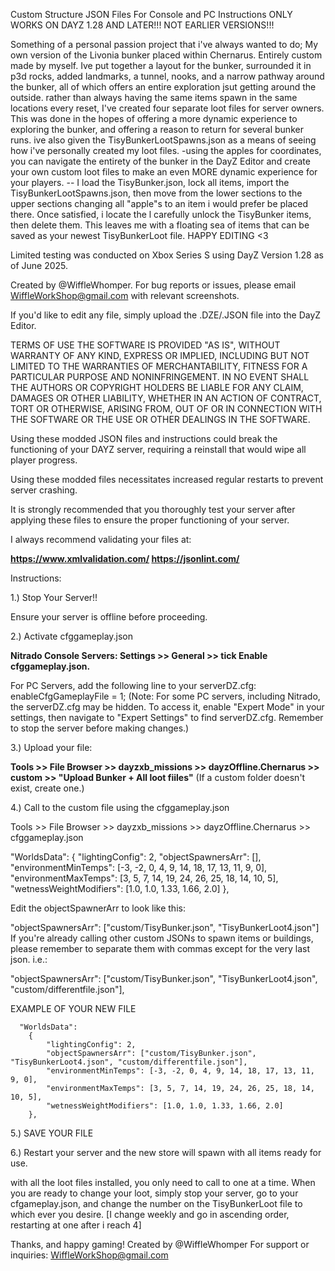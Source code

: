 Custom Structure JSON Files For Console and PC Instructions ONLY WORKS ON DAYZ 1.28 AND LATER!!! NOT EARLIER VERSIONS!!!

Something of a personal passion project that i've always wanted to do; My own version of the Livonia bunker placed within Chernarus. Entirely custom made by myself. Ive put together a layout for the bunker, surrounded it in p3d rocks, added landmarks, a tunnel, nooks, and a narrow pathway around the bunker, all of which offers an entire exploration jsut getting around the outside. 
rather than always having the same items spawn in the same locations every reset, I've created four separate loot files for server owners. This was done in the hopes of offering a more dynamic experience to exploring the bunker, and offering a reason to return for several bunker runs. 
ive also given the TisyBunkerLootSpawns.json as a means of seeing how i've personally created my loot files. 
  -using the apples for coordinates, you can navigate the entirety of the bunker in the DayZ Editor and create your own custom loot files to make an even MORE dynamic experience for your players.
    -- I load the TisyBunker.json, lock all items, import the TisyBunkerLootSpawns.json, then move from the lower sections to the upper sections changing all "apple"s to an item i would prefer be placed there. Once satisfied, i locate the l carefully unlock the TisyBunker items, then delete them. This leaves me with a floating sea of items that can be saved as your newest TisyBunkerLoot file. 
        HAPPY EDITING <3

Limited testing was conducted on Xbox Series S using DayZ Version 1.28 as of June 2025.

Created by @WiffleWhomper. For bug reports or issues, please email WiffleWorkShop@gmail.com with relevant screenshots.

If you'd like to edit any file, simply upload the .DZE/.JSON file into the DayZ Editor.

TERMS OF USE THE SOFTWARE IS PROVIDED "AS IS", WITHOUT WARRANTY OF ANY KIND, EXPRESS OR IMPLIED, INCLUDING BUT NOT LIMITED TO THE WARRANTIES OF MERCHANTABILITY, FITNESS FOR A PARTICULAR PURPOSE AND NONINFRINGEMENT. IN NO EVENT SHALL THE AUTHORS OR COPYRIGHT HOLDERS BE LIABLE FOR ANY CLAIM, DAMAGES OR OTHER LIABILITY, WHETHER IN AN ACTION OF CONTRACT, TORT OR OTHERWISE, ARISING FROM, OUT OF OR IN CONNECTION WITH THE SOFTWARE OR THE USE OR OTHER DEALINGS IN THE SOFTWARE.

Using these modded JSON files and instructions could break the functioning of your DAYZ server, requiring a reinstall that would wipe all player progress.

Using these modded files necessitates increased regular restarts to prevent server crashing.

It is strongly recommended that you thoroughly test your server after applying these files to ensure the proper functioning of your server.

I always recommend validating your files at:

**https://www.xmlvalidation.com/
  https://jsonlint.com/**

Instructions:

1.) Stop Your Server!!

Ensure your server is offline before proceeding.

2.) Activate cfggameplay.json

**Nitrado Console Servers:
Settings >> General >> tick Enable cfggameplay.json.**

For PC Servers, add the following line to your serverDZ.cfg:
enableCfgGameplayFile = 1;
(Note: For some PC servers, including Nitrado, the serverDZ.cfg may be hidden. To access it, enable "Expert Mode" in your settings, then navigate to "Expert Settings" to find serverDZ.cfg. Remember to stop the server before making changes.)


3.) Upload your file:

**Tools >> File Browser >> dayzxb_missions >> dayzOffline.Chernarus >> custom >> "Upload Bunker + All loot fiiles"**
(If a custom folder doesn't exist, create one.)

4.) Call to the custom file using the cfggameplay.json

Tools >> File Browser >> dayzxb_missions >> dayzOffline.Chernarus >> cfggameplay.json

"WorldsData":
	{
		"lightingConfig": 2,
		"objectSpawnersArr": [],
		"environmentMinTemps": [-3, -2, 0, 4, 9, 14, 18, 17, 13, 11, 9, 0],
		"environmentMaxTemps": [3, 5, 7, 14, 19, 24, 26, 25, 18, 14, 10, 5],
		"wetnessWeightModifiers": [1.0, 1.0, 1.33, 1.66, 2.0]
	},
 
Edit the objectSpawnerArr to look like this:

   "objectSpawnersArr": ["custom/TisyBunker.json", "TisyBunkerLoot4.json"]
If you're already calling other custom JSONs to spawn items or buildings, please remember to separate them with commas except for the very last json. i.e.:

"objectSpawnersArr": ["custom/TisyBunker.json", "TisyBunkerLoot4.json", "custom/differentfile.json"],

EXAMPLE OF YOUR NEW FILE

      "WorldsData":
    	{
    		"lightingConfig": 2,
    		"objectSpawnersArr": ["custom/TisyBunker.json", "TisyBunkerLoot4.json", "custom/differentfile.json"],
		    "environmentMinTemps": [-3, -2, 0, 4, 9, 14, 18, 17, 13, 11, 9, 0],
		    "environmentMaxTemps": [3, 5, 7, 14, 19, 24, 26, 25, 18, 14, 10, 5],
		    "wetnessWeightModifiers": [1.0, 1.0, 1.33, 1.66, 2.0]
    	},
5.) SAVE YOUR FILE

6.) Restart your server and the new store will spawn with all items ready for use.

with all the loot files installed, you only need to call to one at a time. When you are ready to change your loot, simply stop your server, go to your cfgameplay.json, and change the number on the TisyBunkerLoot file to which ever you desire. [I change weekly and go in ascending order, restarting at one after i reach 4]

Thanks, and happy gaming! Created by @WiffleWhomper For support or inquiries: WiffleWorkShop@gmail.com
